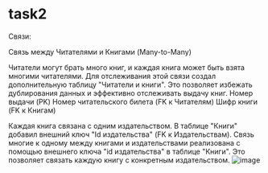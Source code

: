 # task2 
Связи:

Связь между Читателями и Книгами (Many-to-Many)

Читатели могут брать много книг, и каждая книга может быть взята многими читателями. Для отслеживания этой связи создал дополнительную таблицу "Читатели и книги".  Это позволяет избежать дублирования данных и эффективно отслеживать выдачу книг.
Номер выдачи (PK)
Номер читательского билета (FK к Читателям)
Шифр книги (FK к Книгам)

Каждая книга связана с одним издательством.
В таблице "Книги" добавил внешний ключ "Id издательства" (FK к Издательствам).
Связь многие к одному между книгами и издательствами реализована с помощью внешнего ключа "id издательства" в таблице "Книги". Это позволяет связать каждую книгу с конкретным издательством.
![image](https://github.com/zews23/task2/assets/148003764/03c7fe39-1480-4db2-a868-a2bf04a7cf5e)
